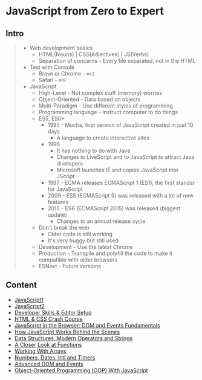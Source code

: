 # JavaScript from Zero to Expert

## Intro

> -   Web development basics
>     -   HTML(Nouns) | CSS(Adjectives) | JS(Verbs)
>     -   Separation of concerns - Every file separated, not in the HTML
> -   Test with Console
>     -   Brave or Chrome - `⌘⌥J`
>     -   Safari - `⌘⌥C`
> -   JavaScript
>     -   High-Level - Not complex stuff (memory) worries
>     -   Object-Oriented - Data based on objects
>     -   Multi-Paradigm - Use different styles of programming
>     -   Programming language - Instruct computer to do things
>     -   ES5, ES6+
>         -   1995 - Mocha, first version of JavaScript created in just 10 days
>             -   A language to create interactive sites
>         -   1996
>             -   It has nothing to do with Java
>             -   Changes to LiveScript and to JavaScript to attract Java divelopers
>             -   Microsoft launches IE and copies JavaScript into JScript
>         -   1997 - ECMA releases ECMAScript 1 (ES1), the first standar for JavaScript
>         -   2009 - ES5 (ECMAScript 5) was released with a lot of new features
>         -   2015 - ES6 (ECMAScript 2015) was released (biggest update)
>             -   Changes to an annual release cycle
>     -   Don't break the web
>         -   Older code is still working
>         -   It's very buggy but still used
>     -   Development - Use the latest Chrome
>     -   Production - Transpile and polyfill the code to make it compatible with older browsers
>     -   ESNext - Future versions

## Content

-   [JavaScript1](./001-javascript-001.md)
-   [JavaScript2](./001-javascript-002.md)
-   [Developer Skills & Editor Setup](./001-javascript-003.md)
-   [HTML & CSS Crash Course](./001-javascript-004.md)
-   [JavaScript in the Browser: DOM and Events Fundamentals](./001-javascript-005.md)
-   [How JavaScript Works Behind the Scenes](./001-javascript-006.md)
-   [Data Structures, Modern Operators and Strings](./001-javascript-007.md)
-   [A Closer Look at Functions](./001-javascript-008.md)
-   [Working With Arrays](./001-javascript-009.md)
-   [Numbers, Dates, Intl and Timers](./001-javascript-010.md)
-   [Advanced DOM and Events](./001-javascript-011.md)
-   [Object-Oriented Programming (OOP) With JavaScript](./001-javascript-012.md)
